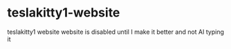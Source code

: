 # teslakitty1-website
teslakitty1 website
website is disabled until I make it better and not AI typing it